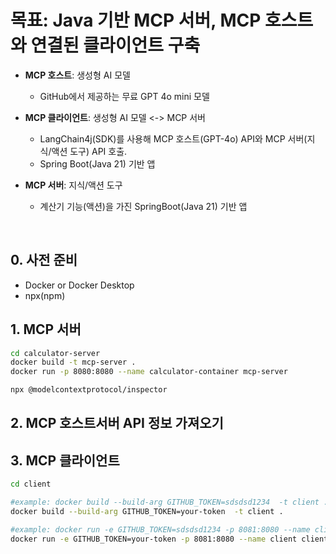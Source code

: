 # 목표: Java 기반 MCP 서버, MCP 호스트와 연결된 클라이언트 구축  
  
- **MCP 호스트**: 생성형 AI 모델  
    - GitHub에서 제공하는 무료 GPT 4o mini 모델
        
- **MCP 클라이언트**: 생성형 AI 모델 <-> MCP 서버  
    - LangChain4j(SDK)를 사용해 MCP 호스트(GPT-4o) API와 MCP 서버(지식/액션 도구) API 호출.  
    - Spring Boot(Java 21) 기반 앱
          
- **MCP 서버**: 지식/액션 도구
    - 계산기 기능(액션)을 가진 SpringBoot(Java 21) 기반 앱
 
<br>        

## 0. 사전 준비
- Docker or Docker Desktop
- npx(npm)

  
## 1. MCP 서버
```bash
cd calculator-server
docker build -t mcp-server .
docker run -p 8080:8080 --name calculator-container mcp-server
```
```bash
npx @modelcontextprotocol/inspector
```

## 2. MCP 호스트서버 API 정보 가져오기



## 3. MCP 클라이언트
```bash
cd client

#example: docker build --build-arg GITHUB_TOKEN=sdsdsd1234  -t client .
docker build --build-arg GITHUB_TOKEN=your-token  -t client .

#example: docker run -e GITHUB_TOKEN=sdsdsd1234 -p 8081:8080 --name client client
docker run -e GITHUB_TOKEN=your-token -p 8081:8080 --name client client
```
